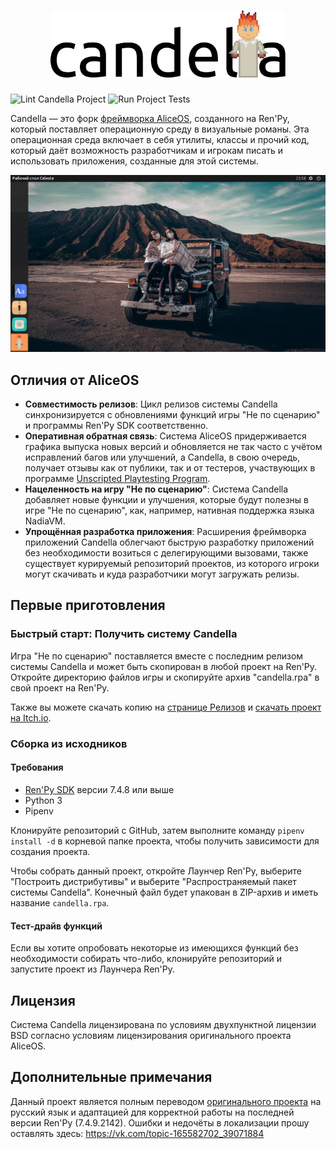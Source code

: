 <div align="center">
<h1><img alt="Candella" src="./res/logomark.svg" width=376 /></h1>
</div>

![Lint Candella Project](https://github.com/UnscriptedVN/candella/workflows/Lint%20Candella%20Project/badge.svg) 
![Run Project Tests](https://github.com/UnscriptedVN/candella/workflows/Run%20Project%20Tests/badge.svg)

Candella — это форк [фреймворка AliceOS](https://aliceos.app), созданного на Ren'Py, который поставляет операционную среду в визуальные романы. Эта операционная среда включает в себя утилиты, классы и прочий код, который даёт возможность разработчикам и игрокам писать и использовать приложения, созданные для этой системы.

![Celeste Shell in Candella](./.github/release.png)

## Отличия от AliceOS

- **Совместимость релизов**: Цикл релизов системы Candella синхронизируется с обновлениями функций игры "Не по сценарию" и программы Ren'Py SDK соответственно.
- **Оперативная обратная связь**: Система AliceOS придерживается графика выпуска новых версий и обновляется не так часто с учётом исправлений багов или улучшений, а Candella, в свою очередь, получает отзывы как от публики, так и от тестеров, участвующих в программе [Unscripted Playtesting Program][uvn-beta].
- **Нацеленность на игру "Не по сценарию"**: Система Candella добавляет новые функции и улучшения, которые будут полезны в игре "Не по сценарию", как, например, нативная поддержка языка NadiaVM.
- **Упрощённая разработка приложения**: Расширения фреймворка приложений Candella облегчают быструю разработку приложений без необходимости возиться с делегирующими вызовами, также существует курируемый репозиторий проектов, из которого игроки могут скачивать и куда разработчики могут загружать релизы.

## Первые приготовления

### Быстрый старт: Получить систему Candella

Игра "Не по сценарию" поставляется вместе с последним релизом системы Candella и может быть скопирован в любой проект на Ren'Py. Откройте директорию файлов игры и скопируйте архив "candella.rpa" в свой проект на Ren'Py.

Также вы можете скачать копию на [странице Релизов][releases] и [скачать проект на Itch.io](https://marquiskurt.itch.io/candella).

### Сборка из исходников

#### Требования
- [Ren'Py SDK][renpy] версии 7.4.8 или выше
- Python 3
- Pipenv

Клонируйте репозиторий с GitHub, затем выполните команду `pipenv install -d` в корневой папке проекта, чтобы получить зависимости для создания проекта.

Чтобы собрать данный проект, откройте Лаунчер Ren'Py, выберите "Построить дистрибутивы" и выберите "Распространяемый пакет системы Candella". Конечный файл будет упакован в ZIP-архив и иметь название `candella.rpa`.

#### Тест-драйв функций

Если вы хотите опробовать некоторые из имеющихся функций без необходимости собирать что-либо, клонируйте репозиторий и запустите проект из Лаунчера Ren'Py.

## Лицензия

Система Candella лицензирована по условиям двухпунктной лицензии BSD согласно условиям лицензирования оригинального проекта AliceOS.

## Дополнительные примечания

Данный проект является полным переводом [оригинального проекта](https://github.com/UnscriptedVN/candella) на русский язык и адаптацией для корректной работы на последней версии Ren'Py (7.4.9.2142). Ошибки и недочёты в локализации прошу оставлять здесь: https://vk.com/topic-165582702_39071884

<!-- Links -->

[releases]: https://github.com/UnscriptedVN/candella/releases/
[uvn-beta]: https://beta.unscriptedvn.dev
[renpy]: https://renpy.org